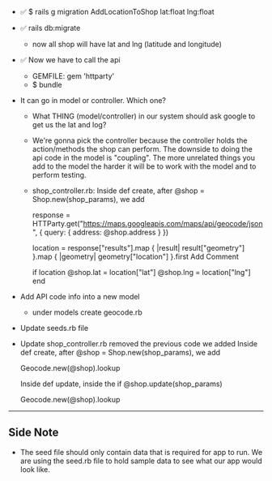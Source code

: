 * ✅ $ rails g migration AddLocationToShop lat:float lng:float
* ✅ rails db:migrate
  - now all shop will have lat and lng (latitude and longitude)
* ✅ Now we have to call the api
  - GEMFILE: gem 'httparty'
  - $ bundle
* It can go in model or controller. Which one?
  - What THING (model/controller) in our system should ask google to get us the lat and log?
  - We're gonna pick the controller because the controller holds the action/methods the shop can perform. The downside to doing the api code in the model is "coupling". The more unrelated things you add to the model the harder it will be to work with the model and to perform testing.
  - shop_controller.rb: Inside def create, after @shop = Shop.new(shop_params), we add

    response = HTTParty.get("https://maps.googleapis.com/maps/api/geocode/json", { query: { address: @shop.address } })

    location = response["results"].map { |result| result["geometry"] }.map { |geometry| geometry["location"] }.first
    Add Comment

    if location
      @shop.lat = location["lat"]
      @shop.lng = location["lng"]
    end
* Add API code info into a new model
  - under models create geocode.rb
* Update seeds.rb file
* Update shop_controller.rb
  removed the previous code we added
  Inside def create, after @shop = Shop.new(shop_params), we add

    Geocode.new(@shop).lookup

  Inside def update, inside the if @shop.update(shop_params)

    Geocode.new(@shop).lookup


- - - -
## Side Note

*  The seed file should only contain data that is required for app to run. We are using the seed.rb file to hold sample data to see what our app would look like.
